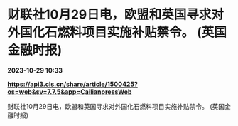 # 财联社10月29日电，欧盟和英国寻求对外国化石燃料项目实施补贴禁令。 (英国金融时报)

**2023-10-29 10:33**

**https://api3.cls.cn/share/article/1500425?os=web&sv=7.7.5&app=CailianpressWeb**

财联社10月29日电，欧盟和英国寻求对外国化石燃料项目实施补贴禁令。 (英国金融时报)